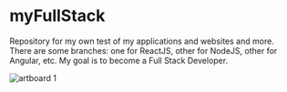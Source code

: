 # myFullStack

Repository for my own test of my applications and websites and more. There are some branches: one for ReactJS, other for NodeJS, other for Angular, etc.  My goal is to become a Full Stack Developer.

![artboard 1](https://cloud.githubusercontent.com/assets/13356409/19320277/299a708c-9076-11e6-84c2-2b9224cf5306.png)

